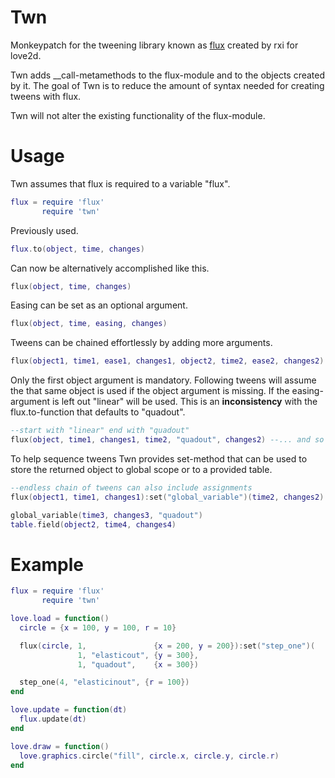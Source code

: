 # Twn
Monkeypatch for the tweening library known as [flux](https://github.com/rxi/flux) created by rxi for love2d.

Twn adds \_\_call-metamethods to the flux-module and to the objects created by it.
The goal of Twn is to reduce the amount of syntax needed for creating tweens with flux.

Twn will not alter the existing functionality of the flux-module.

# Usage
Twn assumes that flux is required to a variable "flux".
```lua
flux = require 'flux'
       require 'twn'
```
Previously used.
```lua
flux.to(object, time, changes)
```
Can now be alternatively accomplished like this.
```lua
flux(object, time, changes)
```
Easing can be set as an optional argument.
```lua
flux(object, time, easing, changes)
```
Tweens can be chained effortlessly by adding more arguments.
```lua
flux(object1, time1, ease1, changes1, object2, time2, ease2, changes2) --... and so on
```
Only the first object argument is mandatory. Following tweens will assume the that same object is used if the object argument is missing.
If the easing-argument is left out "linear" will be used. This is an **inconsistency** with the flux.to-function that defaults to "quadout".
```lua
--start with "linear" end with "quadout"
flux(object, time1, changes1, time2, "quadout", changes2) --... and so on
```

To help sequence tweens Twn provides set-method that can be used to store the returned object to global scope or to a provided table.
```lua
--endless chain of tweens can also include assignments
flux(object1, time1, changes1):set("global_variable")(time2, changes2):set("field", table)

global_variable(time3, changes3, "quadout")
table.field(object2, time4, changes4)
```

# Example
```lua
flux = require 'flux'
       require 'twn'

love.load = function()
  circle = {x = 100, y = 100, r = 10}

  flux(circle, 1,               {x = 200, y = 200}):set("step_one")(
               1, "elasticout", {y = 300},
               1, "quadout",    {x = 300})

  step_one(4, "elasticinout", {r = 100})
end

love.update = function(dt)
  flux.update(dt)
end

love.draw = function()
  love.graphics.circle("fill", circle.x, circle.y, circle.r)
end
```

